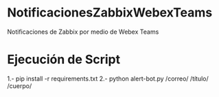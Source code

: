# NotificacionesZabbixWebexTeams
Notificaciones de Zabbix por medio de Webex Teams



# Ejecución de Script

1.- pip install -r requirements.txt
2.- python alert-bot.py /correo/ /título/ /cuerpo/
